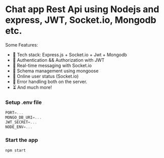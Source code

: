 # Chat app Rest Api using Nodejs and express, JWT, Socket.io, Mongodb etc.


Some Features:

-   🌟 Tech stack: Express.js + Socket.io + Jwt + Mongodb
-   🎃 Authentication && Authorization with JWT
-   👾 Real-time messaging with Socket.io
-   🌟 Schema management using mongoose
-   🚀 Online user status (Socket.io)
-   🐞 Error handling both on the server.
-   ⏳ And much more!

### Setup .env file

```js
PORT=...
MONGO_DB_URI=...
JWT_SECRET=...
NODE_ENV=...
```


### Start the app

```shell
npm start
```

